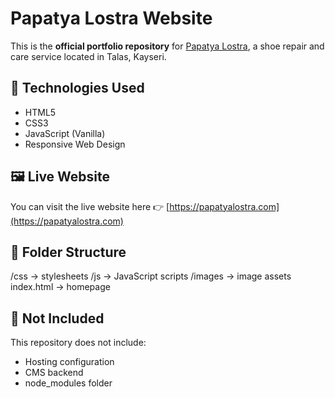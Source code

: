 # Papatya Lostra Website

This is the **official portfolio repository** for [Papatya Lostra](https://papatyalostra.com), a shoe repair and care service located in Talas, Kayseri.

## 🧰 Technologies Used

- HTML5
- CSS3
- JavaScript (Vanilla)
- Responsive Web Design

## 🖼 Live Website

You can visit the live website here 👉 [https://papatyalostra.com](https://papatyalostra.com)

## 📂 Folder Structure

/css → stylesheets
/js → JavaScript scripts
/images → image assets
index.html → homepage

## 🚫 Not Included

This repository does not include:

- Hosting configuration
- CMS backend
- node_modules folder
